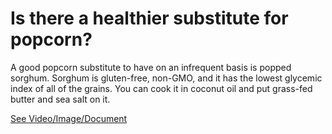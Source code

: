 # Is there a healthier substitute for popcorn?

A good popcorn substitute to have on an infrequent basis is popped sorghum. Sorghum is gluten-free, non-GMO, and it has the lowest glycemic index of all of the grains. You can cook it in coconut oil and put grass-fed butter and sea salt on it.

 [See Video/Image/Document](https://hls-player.drberg.com/asset?path=migrated-assets/is-popcorn-healthy-what-are-the-popcorn-alternative-drberg)